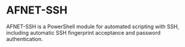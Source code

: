 # AFNET-SSH
AFNET-SSH is a PowerShell module for automated scripting with SSH, including automatic SSH fingerprint acceptance and password authentication.
